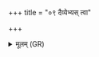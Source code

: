 +++
title = "०९ दैव्येभ्यस् त्वा"

+++
<details><summary>मूलम् (GR)</summary>

दैव्येभ्यस् त्वा (…) ॥
</details>